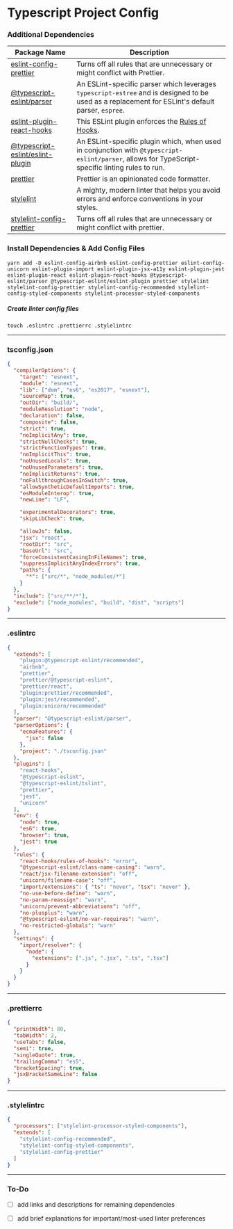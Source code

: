 # Typescript Project Config

### Additional Dependencies

| Package Name                                                 | Description                                                  |
| ------------------------------------------------------------ | ------------------------------------------------------------ |
| [eslint-config-prettier](https://github.com/prettier/eslint-config-prettier) | Turns off all rules that are unnecessary or might conflict with Prettier. |
| [@typescript-eslint/parser](https://github.com/eslint/typescript-eslint-parser) | An ESLint-specific parser which leverages `typescript-estree` and is designed to be used as a replacement for ESLint's default parser, `espree`. |
| [eslint-plugin-react-hooks](https://www.npmjs.com/package/eslint-plugin-react-hooks) | This ESLint plugin enforces the [Rules of Hooks](https://reactjs.org/docs/hooks-rules.html). |
| [@typescript-eslint/eslint-plugin](https://github.com/typescript-eslint/typescript-eslint/tree/master/packages/eslint-plugin) | An ESLint-specific plugin which, when used in conjunction with `@typescript-eslint/parser`, allows for TypeScript-specific linting rules to run. |
| [prettier](https://github.com/prettier/prettier)             | Prettier is an opinionated code formatter.                   |
| [stylelint](https://github.com/stylelint/stylelint)          | A mighty, modern linter that helps you avoid errors and enforce conventions in your styles. |
| [stylelint-config-prettier](https://github.com/prettier/stylelint-config-prettier) | Turns off all rules that are unnecessary or might conflict with prettier. |

### Install Dependencies & Add Config Files

`yarn add -D eslint-config-airbnb eslint-config-prettier eslint-config-unicorn eslint-plugin-import eslint-plugin-jsx-a11y eslint-plugin-jest eslint-plugin-react eslint-plugin-react-hooks @typescript-eslint/parser @typescript-eslint/eslint-plugin prettier stylelint stylelint-config-prettier stylelint-config-recommended stylelint-config-styled-components stylelint-processor-styled-components`

##### Create linter config files

`touch .eslintrc .prettierrc .stylelintrc`

---

### tsconfig.json

```json
{
  "compilerOptions": {
    "target": "esnext",
    "module": "esnext",
    "lib": ["dom", "es6", "es2017", "esnext"],
    "sourceMap": true,
    "outDir": "build/",
    "moduleResolution": "node",
    "declaration": false,
    "composite": false,
    "strict": true,
    "noImplicitAny": true,
    "strictNullChecks": true,
    "strictFunctionTypes": true,
    "noImplicitThis": true,
    "noUnusedLocals": true,
    "noUnusedParameters": true,
    "noImplicitReturns": true,
    "noFallthroughCasesInSwitch": true,
    "allowSyntheticDefaultImports": true,
    "esModuleInterop": true,
    "newLine": "LF",

    "experimentalDecorators": true,
    "skipLibCheck": true,

    "allowJs": false,
    "jsx": "react",
    "rootDir": "src",
    "baseUrl": "src",
    "forceConsistentCasingInFileNames": true,
    "suppressImplicitAnyIndexErrors": true,
    "paths": {
      "*": ["src/*", "node_modules/*"]
    }
  },
  "include": ["src/**/*"],
  "exclude": ["node_modules", "build", "dist", "scripts"]
}
```

---

### .eslintrc

```json
{
  "extends": [
    "plugin:@typescript-eslint/recommended",
    "airbnb",
    "prettier",
    "prettier/@typescript-eslint",
    "prettier/react",
    "plugin:prettier/recommended",
    "plugin:jest/recommended",
    "plugin:unicorn/recommended"
  ],
  "parser": "@typescript-eslint/parser",
  "parserOptions": {
    "ecmaFeatures": {
      "jsx": false
    },
    "project": "./tsconfig.json"
  },
  "plugins": [
    "react-hooks",
    "@typescript-eslint",
    "@typescript-eslint/tslint",
    "prettier",
    "jest",
    "unicorn"
  ],
  "env": {
    "node": true,
    "es6": true,
    "browser": true,
    "jest": true
  },
  "rules": {
    "react-hooks/rules-of-hooks": "error",
    "@typescript-eslint/class-name-casing": "warn",
    "react/jsx-filename-extension": "off",
    "unicorn/filename-case": "off",
    "import/extensions": { "ts": "never", "tsx": "never" },
    "no-use-before-define": "warn",
    "no-param-reassign": "warn",
    "unicorn/prevent-abbreviations": "off",
    "no-plusplus": "warn",
    "@typescript-eslint/no-var-requires": "warn",
    "no-restricted-globals": "warn"
  },
  "settings": {
    "import/resolver": {
      "node": {
        "extensions": [".js", ".jsx", ".ts", ".tsx"]
      }
    }
  }
}
```

---

### .prettierrc

```json
{
  "printWidth": 80,
  "tabWidth": 2,
  "useTabs": false,
  "semi": true,
  "singleQuote": true,
  "trailingComma": "es5",
  "bracketSpacing": true,
  "jsxBracketSameLine": false
}
```

---

### .stylelintrc

```json
{
  "processors": ["stylelint-processor-styled-components"],
  "extends": [
    "stylelint-config-recommended",
    "stylelint-config-styled-components",
    "stylelint-config-prettier"
  ]
}
```

---

### To-Do

- [ ]  add links and descriptions for remaining dependencies

- [ ]  add brief explanations for important/most-used linter preferences